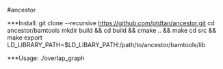 #ancestor

***Install:
git clone --recursive https://github.com/ptdtan/ancestor.git
cd ancestor/bamtools
mkdir build && cd build && cmake .. && make
cd src && make
export LD_LIBRARY_PATH=$LD_LIBARY_PATH:/path/to/ancestor/bamtools/lib

***Usage:
./overlap_graph <bamFile> <ThresHold>




